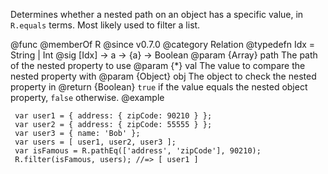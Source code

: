 Determines whether a nested path on an object has a specific value, in
`R.equals` terms. Most likely used to filter a list.

@func
@memberOf R
@since v0.7.0
@category Relation
@typedefn Idx = String | Int
@sig [Idx] -> a -> {a} -> Boolean
@param {Array} path The path of the nested property to use
@param {*} val The value to compare the nested property with
@param {Object} obj The object to check the nested property in
@return {Boolean} `true` if the value equals the nested object property,
        `false` otherwise.
@example

     var user1 = { address: { zipCode: 90210 } };
     var user2 = { address: { zipCode: 55555 } };
     var user3 = { name: 'Bob' };
     var users = [ user1, user2, user3 ];
     var isFamous = R.pathEq(['address', 'zipCode'], 90210);
     R.filter(isFamous, users); //=> [ user1 ]
